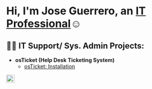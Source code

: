 <h1>Hi, I'm Jose Guerrero, an <a href="https://linkedin.com/in/JoGuerrero">IT Professional</a>☺</h1>

<h2>👨‍💻 IT Support/ Sys. Admin Projects:</h2>

- <b>osTicket (Help Desk Ticketing System)</b>
  - [osTicket: Installation](https://github.com/Jose01000111/osTicket-Install.git)

[<img align="left" alt="Josh | LinkedIn" width="22px" src="https://cdn.jsdelivr.net/npm/simple-icons@v3/icons/linkedin.svg" />][linkedin]

[linkedin]: https://linkedin.com/in/JoGuerrero
